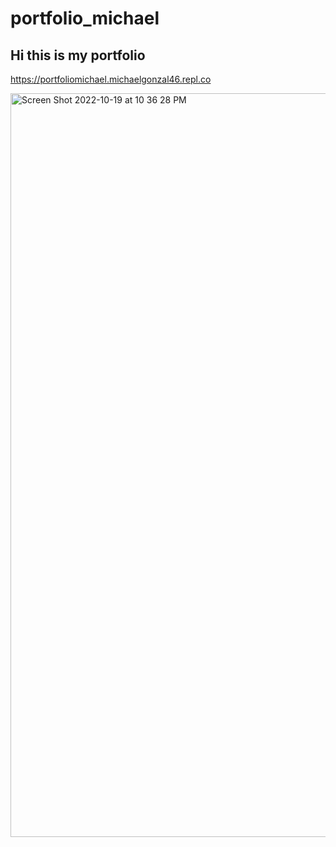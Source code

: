 # portfolio_michael

## Hi this is my portfolio
https://portfoliomichael.michaelgonzal46.repl.co

<img width="1190" alt="Screen Shot 2022-10-19 at 10 36 28 PM" src="https://user-images.githubusercontent.com/108116821/196866641-88504c4f-2aba-41c6-883c-73bd79886b3f.png">
